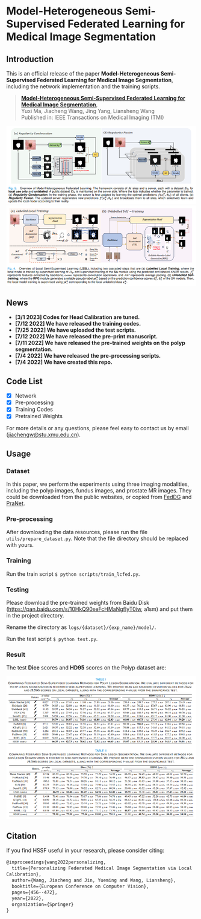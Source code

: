 # Model-Heterogeneous Semi-Supervised Federated Learning for Medical Image Segmentation

## Introduction

This is an official release of the paper **Model-Heterogeneous Semi-Supervised Federated Learning for Medical Image Segmentation**, including the network implementation and the training scripts.

> [**Model-Heterogeneous Semi-Supervised Federated Learning for Medical Image Segmentation**](https://arxiv.org/abs/2207.04655),   <br/>
> Yuxi Ma, Jiacheng Wang, Jing Yang, Liansheng Wang <br/>
> Published in: IEEE Transactions on Medical Imaging (TMI) <br/>
<!-- > [[arXiv](https://arxiv.org/abs/2207.04655)][[Bibetex](https://github.com/jcwang123、FedLC#Citation)][[Supp](https://jcwang123.github.io/assets/pdfs/eccv22/supp.pdf)] -->

<div align="center" border=> <img src=fig/fig1.png width="700" > </div>
<div align="center" border=> <img src=fig/fig2.png width="700" > </div>


## News
- **[3/1 2023] Codes for Head Calibration are tuned.**
- **[7/12 2022] We have released the training codes.**
- **[7/25 2022] We have uploaded the test scripts.**
- **[7/12 2022] We have released the pre-print manuscript.**
- **[7/11 2022] We have released the pre-trained weights on the polyp segmentation.**
- **[7/4 2022] We have released the pre-processing scripts.**
- **[7/4 2022] We have created this repo.**

## Code List

- [x] Network
- [x] Pre-processing
- [x] Training Codes
- [x] Pretrained Weights

For more details or any questions, please feel easy to contact us by email (jiachengw@stu.xmu.edu.cn).

## Usage

### Dataset
In this paper, we perform the experiments using three imaging modalities, including the polyp images, fundus images, and prostate MR images. They could be downloaded from the public websites, or copied from [FedDG](https://github.com/liuquande/FedDG-ELCFS) and [PraNet](https://github.com/DengPingFan/PraNet).

### Pre-processing
After downloading the data resources, please run the file `utils/prepare_dataset.py`. Note that the file directory should be replaced with yours.

### Training 
Run the train script `$ python scripts/train_lcfed.py`.

### Testing
Please download the pre-trained weights from Baidu Disk (https://pan.baidu.com/s/10HkQ90xeFcHMaNgfIyT0iw, a1sm) and put them in the project directory.

Rename the directory as `logs/{dataset}/{exp_name}/model/`.

Run the test script `$ python test.py`.

### Result
The test **Dice** scores and **HD95** scores on the Polyp dataset are:

<div align="center" border=> <img src=fig/results.png width="700" > </div>

## Citation
If you find HSSF useful in your research, please consider citing:
```
@inproceedings{wang2022personalizing,
  title={Personalizing Federated Medical Image Segmentation via Local Calibration},
  author={Wang, Jiacheng and Jin, Yueming and Wang, Liansheng},
  booktitle={European Conference on Computer Vision},
  pages={456--472},
  year={2022},
  organization={Springer}
}
```